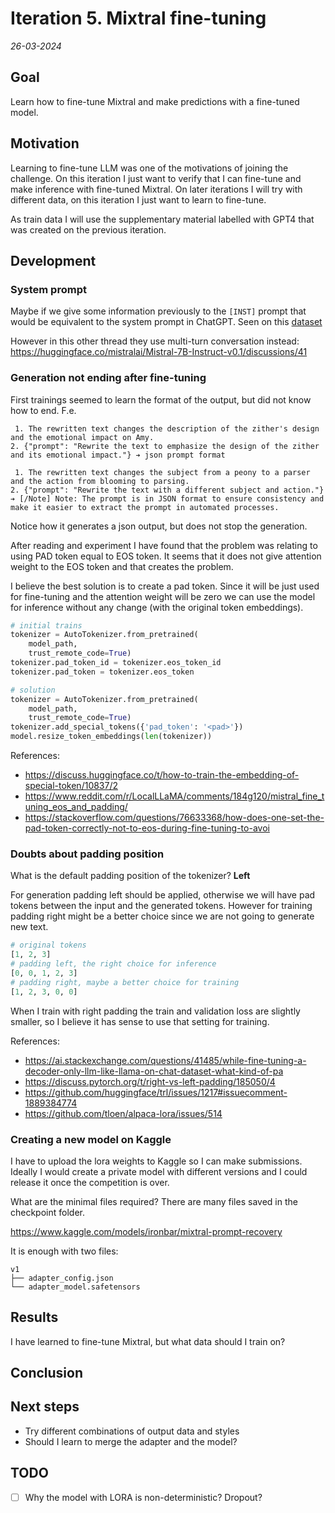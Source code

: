 # Iteration 5. Mixtral fine-tuning

_26-03-2024_

<!---
The work is done using short iterations. Each iteration needs to have a very
clear goal. This allows to gain greater knowledge of the problem on each iteration.
--->

## Goal

Learn how to fine-tune Mixtral and make predictions with a fine-tuned model.

## Motivation

Learning to fine-tune LLM was one of the motivations of joining the challenge. On this iteration I just
want to verify that I can fine-tune and make inference with fine-tuned Mixtral. On later iterations I
will try with different data, on this iteration I just want to learn to fine-tune.

As train data I will use the supplementary material labelled with GPT4 that was created on the previous iteration.

## Development

### System prompt

Maybe if we give some information previously to the `[INST]` prompt that would be equivalent
to the system prompt in ChatGPT. Seen on this [dataset](https://huggingface.co/datasets/gathnex/Gath_baize?row=0)

However in this other thread they use multi-turn conversation instead: <https://huggingface.co/mistralai/Mistral-7B-Instruct-v0.1/discussions/41>

### Generation not ending after fine-tuning

First trainings seemed to learn the format of the output, but did not know how to end. F.e.

```
 1. The rewritten text changes the description of the zither's design and the emotional impact on Amy.
2. {"prompt": "Rewrite the text to emphasize the design of the zither and its emotional impact."} ➔ json prompt format

 1. The rewritten text changes the subject from a peony to a parser and the action from blooming to parsing.
2. {"prompt": "Rewrite the text with a different subject and action."} ➔ [/Note] Note: The prompt is in JSON format to ensure consistency and make it easier to extract the prompt in automated processes.
```

Notice how it generates a json output, but does not stop the generation.

After reading and experiment I have found that the problem was relating to using PAD token equal to EOS token.
It seems that it does not give attention weight to the EOS token and that creates the problem.

I believe the best solution is to create a pad token. Since it will be just used for fine-tuning
and the attention weight will be zero we can use the model for inference without any change (with the original token embeddings).

```python
# initial trains
tokenizer = AutoTokenizer.from_pretrained(
    model_path,
    trust_remote_code=True)
tokenizer.pad_token_id = tokenizer.eos_token_id
tokenizer.pad_token = tokenizer.eos_token

# solution
tokenizer = AutoTokenizer.from_pretrained(
    model_path,
    trust_remote_code=True)
tokenizer.add_special_tokens({'pad_token': '<pad>'})
model.resize_token_embeddings(len(tokenizer))
```

References:

- <https://discuss.huggingface.co/t/how-to-train-the-embedding-of-special-token/10837/2>
- <https://www.reddit.com/r/LocalLLaMA/comments/184g120/mistral_fine_tuning_eos_and_padding/>
- <https://stackoverflow.com/questions/76633368/how-does-one-set-the-pad-token-correctly-not-to-eos-during-fine-tuning-to-avoi>

### Doubts about padding position

What is the default padding position of the tokenizer? **Left**

For generation padding left should be applied, otherwise we will have pad tokens between the input and the generated tokens. However for training padding right might be a better choice since we are not going to generate new text.

```python
# original tokens
[1, 2, 3]
# padding left, the right choice for inference
[0, 0, 1, 2, 3]
# padding right, maybe a better choice for training
[1, 2, 3, 0, 0]
```

When I train with right padding the train and validation loss are slightly smaller, so I believe it
has sense to use that setting for training.

References:

- <https://ai.stackexchange.com/questions/41485/while-fine-tuning-a-decoder-only-llm-like-llama-on-chat-dataset-what-kind-of-pa>
- <https://discuss.pytorch.org/t/right-vs-left-padding/185050/4>
- <https://github.com/huggingface/trl/issues/1217#issuecomment-1889384774>
- <https://github.com/tloen/alpaca-lora/issues/514>

### Creating a new model on Kaggle

I have to upload the lora weights to Kaggle so I can make submissions. Ideally I would create a private
model with different versions and I could release it once the competition is over.

What are the minimal files required? There are many files saved in the checkpoint folder.

<https://www.kaggle.com/models/ironbar/mixtral-prompt-recovery>

It is enough with two files:

```
v1
├── adapter_config.json
└── adapter_model.safetensors
```

## Results

I have learned to fine-tune Mixtral, but what data should I train on?

## Conclusion

## Next steps

- Try different combinations of output data and styles
- Should I learn to merge the adapter and the model?

## TODO

- [ ] Why the model with LORA is non-deterministic? Dropout?
